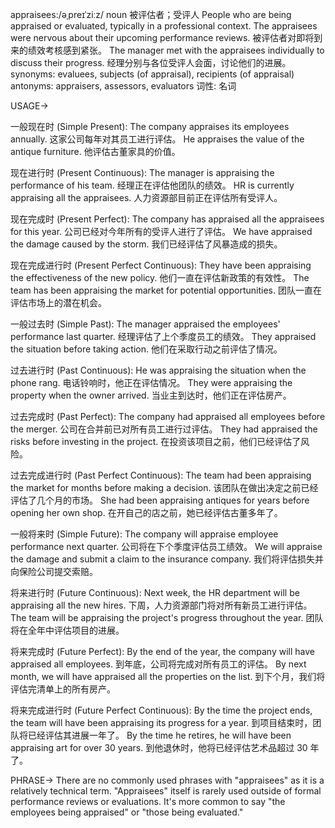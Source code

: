appraisees:/əˌpreɪˈziːz/
noun
被评估者；受评人
People who are being appraised or evaluated, typically in a professional context.
The appraisees were nervous about their upcoming performance reviews. 被评估者对即将到来的绩效考核感到紧张。
The manager met with the appraisees individually to discuss their progress. 经理分别与各位受评人会面，讨论他们的进展。
synonyms:  evaluees, subjects (of appraisal), recipients (of appraisal)
antonyms: appraisers, assessors, evaluators
词性: 名词


USAGE->

一般现在时 (Simple Present):
The company appraises its employees annually.  这家公司每年对其员工进行评估。
He appraises the value of the antique furniture. 他评估古董家具的价值。

现在进行时 (Present Continuous):
The manager is appraising the performance of his team. 经理正在评估他团队的绩效。
HR is currently appraising all the appraisees. 人力资源部目前正在评估所有受评人。

现在完成时 (Present Perfect):
The company has appraised all the appraisees for this year. 公司已经对今年所有的受评人进行了评估。
We have appraised the damage caused by the storm. 我们已经评估了风暴造成的损失。

现在完成进行时 (Present Perfect Continuous):
They have been appraising the effectiveness of the new policy. 他们一直在评估新政策的有效性。
The team has been appraising the market for potential opportunities.  团队一直在评估市场上的潜在机会。

一般过去时 (Simple Past):
The manager appraised the employees' performance last quarter. 经理评估了上个季度员工的绩效。
They appraised the situation before taking action. 他们在采取行动之前评估了情况。

过去进行时 (Past Continuous):
He was appraising the situation when the phone rang.  电话铃响时，他正在评估情况。
They were appraising the property when the owner arrived. 当业主到达时，他们正在评估房产。

过去完成时 (Past Perfect):
The company had appraised all employees before the merger. 公司在合并前已对所有员工进行过评估。
They had appraised the risks before investing in the project.  在投资该项目之前，他们已经评估了风险。

过去完成进行时 (Past Perfect Continuous):
The team had been appraising the market for months before making a decision.  该团队在做出决定之前已经评估了几个月的市场。
She had been appraising antiques for years before opening her own shop. 在开自己的店之前，她已经评估古董多年了。

一般将来时 (Simple Future):
The company will appraise employee performance next quarter. 公司将在下个季度评估员工绩效。
We will appraise the damage and submit a claim to the insurance company. 我们将评估损失并向保险公司提交索赔。

将来进行时 (Future Continuous):
Next week, the HR department will be appraising all the new hires. 下周，人力资源部门将对所有新员工进行评估。
The team will be appraising the project's progress throughout the year.  团队将在全年中评估项目的进展。

将来完成时 (Future Perfect):
By the end of the year, the company will have appraised all employees. 到年底，公司将完成对所有员工的评估。
By next month, we will have appraised all the properties on the list.  到下个月，我们将评估完清单上的所有房产。

将来完成进行时 (Future Perfect Continuous):
By the time the project ends, the team will have been appraising its progress for a year.  到项目结束时，团队将已经评估其进展一年了。
By the time he retires, he will have been appraising art for over 30 years. 到他退休时，他将已经评估艺术品超过 30 年了。



PHRASE->
There are no commonly used phrases with "appraisees" as it is a relatively technical term.  "Appraisees" itself is rarely used outside of formal performance reviews or evaluations. It's more common to say "the employees being appraised" or "those being evaluated."


